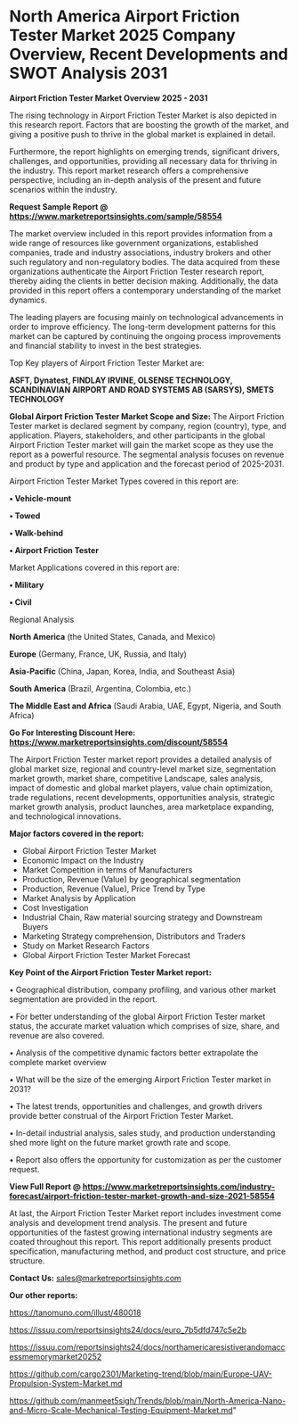  # North America Airport Friction Tester Market 2025 Company Overview, Recent Developments and SWOT Analysis 2031

<Strong> Airport Friction Tester Market Overview 2025 - 2031</strong>

The rising technology in Airport Friction Tester Market is also depicted in this research report. Factors that are boosting the growth of the market, and giving a positive push to thrive in the global market is explained in detail.

Furthermore, the report highlights on emerging trends, significant drivers, challenges, and opportunities, providing all necessary data for thriving in the industry. This report market research offers a comprehensive perspective, including an in-depth analysis of the present and future scenarios within the industry.

<strong>Request Sample Report @ <a href=https://www.marketreportsinsights.com/sample/58554>https://www.marketreportsinsights.com/sample/58554</a></strong>

The market overview included in this report provides information from a wide range of resources like government organizations, established companies, trade and industry associations, industry brokers and other such regulatory and non-regulatory bodies. The data acquired from these organizations authenticate the Airport Friction Tester research report, thereby aiding the clients in better decision making. Additionally, the data provided in this report offers a contemporary understanding of the market dynamics.

The leading players are focusing mainly on technological advancements in order to improve efficiency. The long-term development patterns for this market can be captured by continuing the ongoing process improvements and financial stability to invest in the best strategies.

Top Key players of Airport Friction Tester Market are:

<strong>ASFT, Dynatest, FINDLAY IRVINE, OLSENSE TECHNOLOGY, SCANDINAVIAN AIRPORT AND ROAD SYSTEMS AB (SARSYS), SMETS TECHNOLOGY</strong>

<strong><b>Global Airport Friction Tester Market Scope and Size:</b></strong>
The Airport Friction Tester market is declared segment by company, region (country), type, and application. Players, stakeholders, and other participants in the global Airport Friction Tester market will gain the market scope as they use the report as a powerful resource. The segmental analysis focuses on revenue and product by type and application and the forecast period of 2025-2031.

Airport Friction Tester Market Types covered in this report are:

<strong>• Vehicle-mount

• Towed

• Walk-behind

• Airport Friction Tester</strong>

Market Applications covered in this report are:

<strong>• Military

• Civil</strong> 

Regional Analysis

<strong>North America</strong> (the United States, Canada, and Mexico)

<strong>Europe</strong> (Germany, France, UK, Russia, and Italy)

<strong>Asia-Pacific</strong> (China, Japan, Korea, India, and Southeast Asia)

<strong>South America</strong> (Brazil, Argentina, Colombia, etc.)

<strong>The Middle East and Africa</strong> (Saudi Arabia, UAE, Egypt, Nigeria, and South Africa)

<strong>Go For Interesting Discount Here: <a href=https://www.marketreportsinsights.com/discount/58554>https://www.marketreportsinsights.com/discount/58554</a></strong>

The Airport Friction Tester market report provides a detailed analysis of global market size, regional and country-level market size, segmentation market growth, market share, competitive Landscape, sales analysis, impact of domestic and global market players, value chain optimization, trade regulations, recent developments, opportunities analysis, strategic market growth analysis, product launches, area marketplace expanding, and technological innovations.

<strong><b>Major factors covered in the report:</b></strong>
<ul>
  <li>Global Airport Friction Tester Market </li>
  <li>Economic Impact on the Industry</li>
  <li>Market Competition in terms of Manufacturers</li>
  <li>Production, Revenue (Value) by geographical segmentation</li>
  <li>Production, Revenue (Value), Price Trend by Type</li>
  <li>Market Analysis by Application</li>
  <li>Cost Investigation</li>
  <li>Industrial Chain, Raw material sourcing strategy and Downstream Buyers</li>
  <li>Marketing Strategy comprehension, Distributors and Traders</li>
  <li>Study on Market Research Factors</li>
  <li>Global Airport Friction Tester Market Forecast</li>
</ul>

<strong><b>Key Point of the Airport Friction Tester Market report:</b></strong>

• Geographical distribution, company profiling, and various other market segmentation are provided in the report.

• For better understanding of the global Airport Friction Tester market status, the accurate market valuation which comprises of size, share, and revenue are also covered.

• Analysis of the competitive dynamic factors better extrapolate the complete market overview

• What will be the size of the emerging Airport Friction Tester market in 2031?

• The latest trends, opportunities and challenges, and growth drivers provide better construal of the Airport Friction Tester Market.

• In-detail industrial analysis, sales study, and production understanding shed more light on the future market growth rate and scope.

• Report also offers the opportunity for customization as per the customer request.

<strong><b>View Full Report @ <a href=https://www.marketreportsinsights.com/industry-forecast/airport-friction-tester-market-growth-and-size-2021-58554>https://www.marketreportsinsights.com/industry-forecast/airport-friction-tester-market-growth-and-size-2021-58554</a></b></strong>


At last, the Airport Friction Tester Market report includes investment come analysis and development trend analysis. The present and future opportunities of the fastest growing international industry segments are coated throughout this report. This report additionally presents product specification, manufacturing method, and product cost structure, and price structure.

<strong>Contact Us:</strong>
sales@marketreportsinsights.com

<strong>Our other reports:</strong>

<a href=https://tanomuno.com/illust/480018>https://tanomuno.com/illust/480018</a>

<a href=https://issuu.com/reportsinsights24/docs/euro_7b5dfd747c5e2b>https://issuu.com/reportsinsights24/docs/euro_7b5dfd747c5e2b</a>

<a href=https://issuu.com/reportsinsights24/docs/northamericaresistiverandomaccessmemorymarket20252>https://issuu.com/reportsinsights24/docs/northamericaresistiverandomaccessmemorymarket20252</a>

<a href=https://github.com/cargo2301/Marketing-trend/blob/main/Europe-UAV-Propulsion-System-Market.md>https://github.com/cargo2301/Marketing-trend/blob/main/Europe-UAV-Propulsion-System-Market.md</a>

<a href=https://github.com/manmeet5sigh/Trends/blob/main/North-America-Nano-and-Micro-Scale-Mechanical-Testing-Equipment-Market.md>https://github.com/manmeet5sigh/Trends/blob/main/North-America-Nano-and-Micro-Scale-Mechanical-Testing-Equipment-Market.md</a>"
